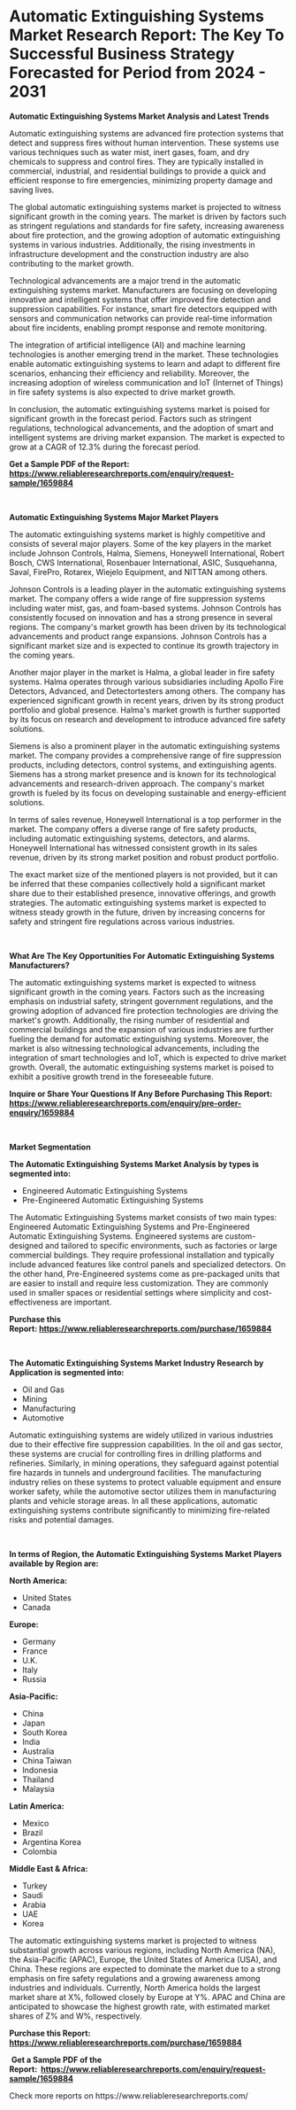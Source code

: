 <p><h1>Automatic Extinguishing Systems Market Research Report: The Key To Successful Business Strategy Forecasted for Period from 2024 - 2031</h1></p><p><strong>Automatic Extinguishing Systems Market Analysis and Latest Trends</strong></p>
<p><p>Automatic extinguishing systems are advanced fire protection systems that detect and suppress fires without human intervention. These systems use various techniques such as water mist, inert gases, foam, and dry chemicals to suppress and control fires. They are typically installed in commercial, industrial, and residential buildings to provide a quick and efficient response to fire emergencies, minimizing property damage and saving lives.</p><p>The global automatic extinguishing systems market is projected to witness significant growth in the coming years. The market is driven by factors such as stringent regulations and standards for fire safety, increasing awareness about fire protection, and the growing adoption of automatic extinguishing systems in various industries. Additionally, the rising investments in infrastructure development and the construction industry are also contributing to the market growth.</p><p>Technological advancements are a major trend in the automatic extinguishing systems market. Manufacturers are focusing on developing innovative and intelligent systems that offer improved fire detection and suppression capabilities. For instance, smart fire detectors equipped with sensors and communication networks can provide real-time information about fire incidents, enabling prompt response and remote monitoring.</p><p>The integration of artificial intelligence (AI) and machine learning technologies is another emerging trend in the market. These technologies enable automatic extinguishing systems to learn and adapt to different fire scenarios, enhancing their efficiency and reliability. Moreover, the increasing adoption of wireless communication and IoT (Internet of Things) in fire safety systems is also expected to drive market growth.</p><p>In conclusion, the automatic extinguishing systems market is poised for significant growth in the forecast period. Factors such as stringent regulations, technological advancements, and the adoption of smart and intelligent systems are driving market expansion. The market is expected to grow at a CAGR of 12.3% during the forecast period.</p></p>
<p><strong>Get a Sample PDF of the Report:&nbsp; <a href="https://www.reliableresearchreports.com/enquiry/request-sample/1659884">https://www.reliableresearchreports.com/enquiry/request-sample/1659884</a></strong></p>
<p>&nbsp;</p>
<p><strong>Automatic Extinguishing Systems Major Market Players</strong></p>
<p><p>The automatic extinguishing systems market is highly competitive and consists of several major players. Some of the key players in the market include Johnson Controls, Halma, Siemens, Honeywell International, Robert Bosch, CWS International, Rosenbauer International, ASIC, Susquehanna, Saval, FirePro, Rotarex, Wiejelo Equipment, and NITTAN among others.</p><p>Johnson Controls is a leading player in the automatic extinguishing systems market. The company offers a wide range of fire suppression systems including water mist, gas, and foam-based systems. Johnson Controls has consistently focused on innovation and has a strong presence in several regions. The company's market growth has been driven by its technological advancements and product range expansions. Johnson Controls has a significant market size and is expected to continue its growth trajectory in the coming years.</p><p>Another major player in the market is Halma, a global leader in fire safety systems. Halma operates through various subsidiaries including Apollo Fire Detectors, Advanced, and Detectortesters among others. The company has experienced significant growth in recent years, driven by its strong product portfolio and global presence. Halma's market growth is further supported by its focus on research and development to introduce advanced fire safety solutions.</p><p>Siemens is also a prominent player in the automatic extinguishing systems market. The company provides a comprehensive range of fire suppression products, including detectors, control systems, and extinguishing agents. Siemens has a strong market presence and is known for its technological advancements and research-driven approach. The company's market growth is fueled by its focus on developing sustainable and energy-efficient solutions.</p><p>In terms of sales revenue, Honeywell International is a top performer in the market. The company offers a diverse range of fire safety products, including automatic extinguishing systems, detectors, and alarms. Honeywell International has witnessed consistent growth in its sales revenue, driven by its strong market position and robust product portfolio.</p><p>The exact market size of the mentioned players is not provided, but it can be inferred that these companies collectively hold a significant market share due to their established presence, innovative offerings, and growth strategies. The automatic extinguishing systems market is expected to witness steady growth in the future, driven by increasing concerns for safety and stringent fire regulations across various industries.</p></p>
<p>&nbsp;</p>
<p><strong>What Are The Key Opportunities For Automatic Extinguishing Systems Manufacturers?</strong></p>
<p><p>The automatic extinguishing systems market is expected to witness significant growth in the coming years. Factors such as the increasing emphasis on industrial safety, stringent government regulations, and the growing adoption of advanced fire protection technologies are driving the market's growth. Additionally, the rising number of residential and commercial buildings and the expansion of various industries are further fueling the demand for automatic extinguishing systems. Moreover, the market is also witnessing technological advancements, including the integration of smart technologies and IoT, which is expected to drive market growth. Overall, the automatic extinguishing systems market is poised to exhibit a positive growth trend in the foreseeable future.</p></p>
<p><strong>Inquire or Share Your Questions If Any Before Purchasing This Report: <a href="https://www.reliableresearchreports.com/enquiry/pre-order-enquiry/1659884">https://www.reliableresearchreports.com/enquiry/pre-order-enquiry/1659884</a></strong></p>
<p>&nbsp;</p>
<p><strong>Market Segmentation</strong></p>
<p><strong>The Automatic Extinguishing Systems Market Analysis by types is segmented into:</strong></p>
<p><ul><li>Engineered Automatic Extinguishing Systems</li><li>Pre-Engineered Automatic Extinguishing Systems</li></ul></p>
<p><p>The Automatic Extinguishing Systems market consists of two main types: Engineered Automatic Extinguishing Systems and Pre-Engineered Automatic Extinguishing Systems. Engineered systems are custom-designed and tailored to specific environments, such as factories or large commercial buildings. They require professional installation and typically include advanced features like control panels and specialized detectors. On the other hand, Pre-Engineered systems come as pre-packaged units that are easier to install and require less customization. They are commonly used in smaller spaces or residential settings where simplicity and cost-effectiveness are important.</p></p>
<p><strong>Purchase this Report:&nbsp;<a href="https://www.reliableresearchreports.com/purchase/1659884">https://www.reliableresearchreports.com/purchase/1659884</a></strong></p>
<p>&nbsp;</p>
<p><strong>The Automatic Extinguishing Systems Market Industry Research by Application is segmented into:</strong></p>
<p><ul><li>Oil and Gas</li><li>Mining</li><li>Manufacturing</li><li>Automotive</li></ul></p>
<p><p>Automatic extinguishing systems are widely utilized in various industries due to their effective fire suppression capabilities. In the oil and gas sector, these systems are crucial for controlling fires in drilling platforms and refineries. Similarly, in mining operations, they safeguard against potential fire hazards in tunnels and underground facilities. The manufacturing industry relies on these systems to protect valuable equipment and ensure worker safety, while the automotive sector utilizes them in manufacturing plants and vehicle storage areas. In all these applications, automatic extinguishing systems contribute significantly to minimizing fire-related risks and potential damages.</p></p>
<p>&nbsp;</p>
<p><strong>In terms of Region, the Automatic Extinguishing Systems Market Players available by Region are:</strong></p>
<p>
    <p> <strong> North America: </strong>
        <ul>
            <li>United States</li>
            <li>Canada</li>
        </ul>
        </p> 
    <p> <strong> Europe: </strong>
        <ul>
            <li>Germany</li>
            <li>France</li>
            <li>U.K.</li>
            <li>Italy</li>
            <li>Russia</li>
        </ul>
        </p> 
    <p> <strong> Asia-Pacific: </strong>
        <ul>
            <li>China</li>
            <li>Japan</li>
            <li>South Korea</li>
            <li>India</li>
            <li>Australia</li>
            <li>China Taiwan</li>
            <li>Indonesia</li>
            <li>Thailand</li>
            <li>Malaysia</li>
        </ul>
        </p> 
    <p> <strong> Latin America: </strong>
        <ul>
            <li>Mexico</li>
            <li>Brazil</li>
            <li>Argentina Korea</li>
            <li>Colombia</li>
        </ul>
        </p> 
    <p> <strong> Middle East & Africa: </strong>
        <ul>
            <li>Turkey</li>
            <li>Saudi</li>
            <li>Arabia</li>
            <li>UAE</li>
            <li>Korea</li>
        </ul>
    </p>
    </p>
<p><p>The automatic extinguishing systems market is projected to witness substantial growth across various regions, including North America (NA), the Asia-Pacific (APAC), Europe, the United States of America (USA), and China. These regions are expected to dominate the market due to a strong emphasis on fire safety regulations and a growing awareness among industries and individuals. Currently, North America holds the largest market share at X%, followed closely by Europe at Y%. APAC and China are anticipated to showcase the highest growth rate, with estimated market shares of Z% and W%, respectively.</p></p>
<p><strong>Purchase this Report: <a href="https://www.reliableresearchreports.com/purchase/1659884">https://www.reliableresearchreports.com/purchase/1659884</a></strong></p>
<p>&nbsp;<strong>Get a Sample PDF of the Report:&nbsp;&nbsp;<a href="https://www.reliableresearchreports.com/enquiry/request-sample/1659884">https://www.reliableresearchreports.com/enquiry/request-sample/1659884</a></strong></p>
<p><strong></strong></p>
<p>Check more reports on https://www.reliableresearchreports.com/</p>